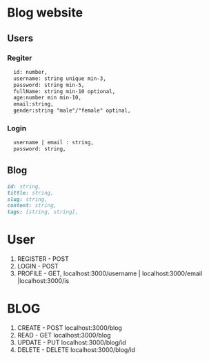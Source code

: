 # Blog website

## Users
  ### Regiter
  ```md
    id: number,
    username: string unique min-3,
    password: string min-5,
    fullName: string min-10 optional,
    age:number min min-10,
    email:string,
    gender:string "male"/"female" optinal,
  ```


 ### Login
 ```md
   username | email : string,
   password: string,

 ```
## Blog
  ```md
  id: string, 
  tittle: string,
  slug: string,
  content: string,
  tags: [string, string],
  ```

# User 
   1. REGISTER - POST
   2. LOGIN - POST
   3. PROFILE - GET, localhost:3000/username | localhost:3000/email |localhost:3000/is 

# BLOG

  1. CREATE - POST localhost:3000/blog
  2. READ - GET  localhost:3000/blog
  3. UPDATE - PUT localhost:3000/blog/id
  4. DELETE - DELETE localhost:3000/blog/id
